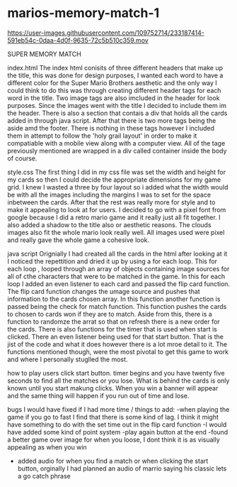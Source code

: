 # marios-memory-match-1






https://user-images.githubusercontent.com/109752714/233187414-591eb54c-0daa-4d0f-9635-72c5b510c359.mov




SUPER MEMORY MATCH




index.html 
The index html conisits of three different headers that make up the title, this was done for design purposes, I wanted each word to have a different color for the Super Mario Brothers aesthetic and the only way I could think to do this was through creating different header tags for each word in the title. Two image tags are also imcluded in the header for look purposes. Since the images went with the title I decided to include them im the header. There is also a section that contais a div that holds all the cards added in through java script. After that there is two more tags being the aside amd the footer. There is nothing in these tags however I included them in attempt to follow the 'holy grail layout' in order to make it compatiable with a mobile view along with a computer view. All of the tage previously mentioned are wrapped in a div called container inside the body of course. 

style.css
The first thing I did in my css file was set the width and height for my cards so then I could decide the appropriate dimensions for my game grid. I knew I wasted a three by four layout so i added what the width would be with all the images including the margins I was to set for the space inbetween the cards. After that the rest was really more for style and to make it appealing to look at for users. I decided to go with a pixel font from google because I did a retro mario game and it really just all fit together. I also added a shadow to the title also or aesthetic reasons. The clouds images also fit the whole mario look really well. All images used were pixel and really gave the whole game a cohesive look.

java script 
Orignially I had created all the cards in the html after looking at it I noticed the repettition and dried it up by using a for each loop. This for each loop , looped through an array of objects containing image sources for all of cthe characters that were to be matched in the game. In this for each loop I added an even listener to each card and passed the flip card function. The flip card function changes the umage source and pushes that information to the cards chosen array. In this function another function is passed being the check for match function. This function pushes the cards to chosen to cards won if they are to match. Aside from this, there is a function to randomze the arrat so that on refresh there is a new order for the cards.  There is also functions for the timer that is used when start is clicked. There an even listener being used for that start button. That is the jist of the code and what it does however there is a lot mroe detail to it. The functions mentioned though, were the most pivotal to get this game to work and where I personally stuglled the most.

how to play
users click start button. timer begins and you have twenty five seconds to find all the matches or you lose. What is behind the cards is only known until you start makung clicks. When you win a banner will appear and the same thing will happen if you run out of time and lose.



bugs I would have fixed if I had more time / things to add:
-when playing the game if you go to fast I find that there is some kind of lag. I think it might have something to do with the set time out in the flip card function 
-I would have added some kind of point system
-play again button at the end 
-found a better game over image for when you loose, I dont think it is as visually appealing as when you win 
- added audio for when you find a match or when clicking the start button, orginally I had planned an audio of marrio saying his classic lets a go catch phrase
